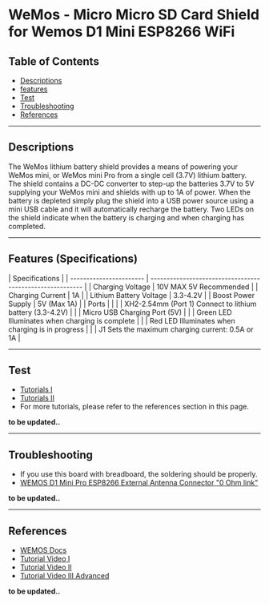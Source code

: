 # WeMos - Micro Micro SD Card Shield for Wemos D1 Mini ESP8266 WiFi

## Table of Contents

-   [Descriptions](#descriptions)
-   [features](#features)
-   [Test](#test-code)
-   [Troubleshooting](#troubleshooting)
-   [References](#references)

---

## Descriptions

The WeMos lithium battery shield provides a means of powering your WeMos mini, or WeMos mini Pro from a single cell (3.7V) lithium battery. The shield contains a DC-DC converter to step-up the batteries 3.7V to 5V supplying your WeMos mini and shields with up to 1A of power. When the battery is depleted simply plug the shield into a USB power source using a mini USB cable and it will automatically recharge the battery. Two LEDs on the shield indicate when the battery is charging and when charging has completed.

---

## Features (Specifications)

| Specifications          |
| ----------------------- | --------------------------------------------------------- |
| Charging Voltage        | 10V MAX 5V Recommended                                    |
| Charging Current        | 1A                                                        |
| Lithium Battery Voltage | 3.3-4.2V                                                  |
| Boost Power Supply      | 5V (Max 1A)                                               |
| Ports                   |                                                           |
|                         | XH2-2.54mm (Port 1) Connect to lithium battery (3.3-4.2V) |
|                         | Micro USB Charging Port (5V)                              |
|                         | Green LED Illuminates when charging is complete           |
|                         | Red LED Illuminates when charging is in progress          |
|                         | J1 Sets the maximum charging current: 0.5A or 1A          |

---

## Test

-   [Tutorials I](https://bit.ly/3ccfnlv)
-   [Tutorials II](https://bit.ly/3cYZsGl)
-   For more tutorials, please refer to the references section in this page.

**to be updated..**

---

## Troubleshooting

-   If you use this board with breadboard, the soldering should be properly.
-   [WEMOS D1 Mini Pro ESP8266 External Antenna Connector "0 Ohm link"](https://www.youtube.com/watch?v=hcPk_Hp0fsk)

**to be updated..**

---

## References

-   [WEMOS Docs](http://www.wemos.cc/product/micro-sd-card-shield.html)
-   [Tutorial Video I](https://www.youtube.com/watch?v=nLs1JMPiKzc)
-   [Tutorial Video II](https://www.youtube.com/watch?v=z6Vgy1cY0XU)
-   [Tutorial Video III Advanced](https://youtu.be/aND0j2Y2IkM)

**to be updated..**
